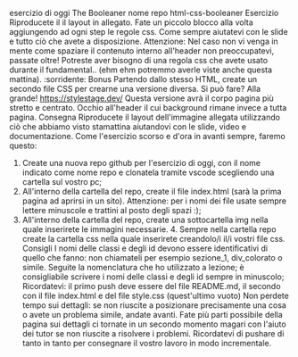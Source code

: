 esercizio di oggi The Booleaner
nome repo html-css-booleaner
Esercizio
Riproducete il il layout in allegato. Fate un piccolo blocco alla volta aggiungendo ad ogni step le regole css. Come sempre aiutatevi con le slide e tutto ciò che avete a disposizione.
Attenzione: Nel caso non vi venga in mente come spaziare il contenuto interno all'header non preoccupatevi, passate oltre! Potreste aver bisogno di una regola css che avete usato durante il fundamental.. (ehm ehm potremmo averle viste anche questa mattina). :sorridente:
Bonus
Partendo dallo stesso HTML, create un secondo file CSS per crearne una versione diversa. Si può fare? Alla grande! https://stylestage.dev/ Questa versione avrà il corpo pagina più stretto e centrato. Occhio all'header il cui background rimane invece a tutta pagina.
Consegna
Riproducete il layout dell'immagine allegata utilizzando ciò che abbiamo visto stamattina aiutandovi con le slide, video e documentazione. Come l'esercizio scorso e d'ora in avanti sempre, faremo questo:
1. Create una nuova repo github per l'esercizio di oggi, con il nome indicato come nome repo e clonatela tramite vscode scegliendo una cartella sul vostro pc;
2. All'interno della cartella del repo, create il file index.html (sarà la prima pagina ad aprirsi in un sito). Attenzione: per i nomi dei file usate sempre lettere minuscole e trattini al posto degli spazi :);
3. All'interno della cartella del repo, create una sottocartella img nella quale inserirete le immagini necessarie. 4. Sempre nella cartella repo create la cartella css nella quale inserirete creandolo/i il/i vostri file css.
Consigli
I nomi delle classi e degli id devono essere identificativi di quello che fanno: non chiamateli per esempio sezione_1, div_colorato o simile. Seguite la nomenclatura che ho utilizzato a lezione;
è consigliabile scrivere i nomi delle classi e degli id sempre in minuscolo;
Ricordatevi: il primo push deve essere del file README.md, il secondo con il file index.html e del file style.css (quest'ultimo vuoto)
Non perdete tempo sui dettagli: se non riuscite a posizionare precisamente una cosa o avete un problema simile, andate avanti. Fate più parti possibile della pagina sui dettagli ci tornate in un secondo momento magari con l'aiuto dei tutor se non riuscite a risolvere i problemi.
Ricordatevi di pushare di tanto in tanto per consegnare il vostro lavoro in modo incrementale.